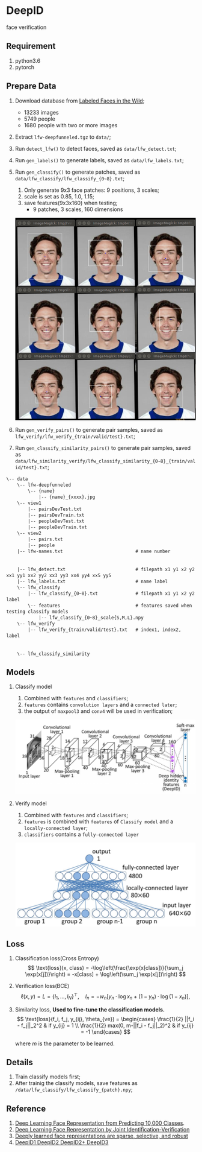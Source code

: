 # DeepID
face verification

## Requirement
1. python3.6
2. pytorch

## Prepare Data
1. Download database from [Labeled Faces in the Wild](http://vis-www.cs.umass.edu/lfw/index.html);
    - 13233 images
    - 5749 people
    - 1680 people with two or more images
2. Extract `lfw-deepfunneled.tgz` to `data/`;
3. Run `detect_lfw()` to detect faces, saved as `data/lfw_detect.txt`;
4. Run `gen_labels()` to generate labels, saved as `data/lfw_labels.txt`;
5. Run `gen_classify()` to generate patches, saved as `data/lfw_classify/lfw_classify_{0~8}.txt`;
    1. Only generate 9x3 face patches: 9 positions, 3 scales;
    2. scale is set as 0.85, 1.0, 1.15;
    3. save features(9x3x160) when testing;
        - 9 patches, 3 scales, 160 dimensions 

    ![patches](/images/patches.png)

6. Run `gen_verify_pairs()` to generate pair samples, saved as `lfw_verify/lfw_verify_{train/valid/test}.txt`;
7. Run `gen_classify_similarity_pairs()` to generate pair samples, saved as `data/lfw_similarity_verify/lfw_classify_similarity_{0~8}_{train/valid/test}.txt`;

```
\-- data
    \-- lfw-deepfunneled
        \-- {name}
            |-- {name}_{xxxx}.jpg
    \-- view1
        |-- pairsDevTest.txt
        |-- pairsDevTrain.txt
        |-- peopleDevTest.txt
        |-- peopleDevTrain.txt
    \-- view2
        |-- pairs.txt
        |-- people
    |-- lfw-names.txt                           # name number


    |-- lfw_detect.txt                          # filepath x1 y1 x2 y2 xx1 yy1 xx2 yy2 xx3 yy3 xx4 yy4 xx5 yy5
    |-- lfw_labels.txt                          # name label
    \-- lfw_classify
        |-- lfw_classify_{0~8}.txt              # filepath x1 y1 x2 y2 label
        \-- features                            # features saved when testing classify models
            |-- lfw_classify_{0~8}_scale{S,M,L}.npy
    \-- lfw_verify
        |-- lfw_verify_{train/valid/test}.txt   # index1, index2, label
    

    \-- lfw_classify_similarity
```

## Models
1. Classify model
    1. Combined with `features` and `classifiers`;
    2. `features` contains `convolution layers` and a `connected later`;
    3. the output of `maxpool3` and `conv4` will be used in verification;

    ![classifier_model](/images/classifier_model.png)

2. Verify model
    1. Combined with `features` and `classifiers`;
    2. `features` is combined with `features` of `Classify model` and a `locally-connected layer`;
    3. `classifiers` contains a `fully-connected layer`

    ![verifier_model](/images/verifier_model.png)

## Loss
1. Classification loss(Cross Entropy)
    $$
    \text{loss}(x, class) = -\log\left(\frac{\exp(x[class])}{\sum_j \exp(x[j])}\right)
                       = -x[class] + \log\left(\sum_j \exp(x[j])\right)
    $$
    
2. Verification loss(BCE)
    $$
    \ell(x, y) = L = \{l_1,\dots,l_N\}^\top, \quad
    l_n = - w_n \left[ y_n \cdot \log x_n + (1 - y_n) \cdot \log (1 - x_n) \right],
    $$

3. Similarity loss, **Used to fine-tune the classification models.**
    $$
    \text{loss}(f_i, f_j, y_{ij}, \theta_{ve}) = 
    \begin{cases}
        \frac{1}{2} ||f_i - f_j||_2^2 & if y_{ij} =  1 \\
        \frac{1}{2} max(0, m-||f_i - f_j||_2)^2 & if y_{ij} = -1 
    \end{cases}
    $$
    
    where $m$ is the parameter to be learned.

## Details
1. Train classify models first;
2. After trainig the classify models, save features as `/data/lfw_classify/lfw_classify_{patch}.npy`;
<!-- 3. Flip patches to generate more features; -->

## Reference
1. [Deep Learning Face Representation from Predicting 10,000 Classes](https://ieeexplore.ieee.org/document/6909640?tp=&arnumber=6909640&refinements%3D4291944822%26sortType%3Ddesc_p_Publication_Year%26ranges%3D2014_2014_p_Publication_Year%26pageNumber%3D284%26rowsPerPage%3D100=).
2. [Deep Learning Face Representation by Joint Identification-Verification](https://www.researchgate.net/publication/263237688_Deep_Learning_Face_Representation_by_Joint_Identification-Verification)
3. [Deeply learned face representations are sparse, selective, and robust](http://xueshu.baidu.com/s?wd=paperuri:%28107f066157bf469540490ec52b0e65cd%29&filter=sc_long_sign&tn=SE_xueshusource_2kduw22v&sc_vurl=http://ieeexplore.ieee.org/xpls/icp.jsp?arnumber=7298907&ie=utf-8&sc_us=5787535078988981639)
4. [DeepID1 DeepID2 DeepID2+ DeepID3](https://blog.csdn.net/yuanchheneducn/article/details/51034463)

